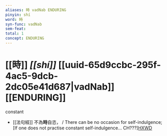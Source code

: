```yaml
---
aliases: 時 vadNab ENDURING
pinyin: shí
word: 時
syn-func: vadNab
sem-feat: 
total: 1
concept: ENDURING 
---
```

# [[時]] *[[shí]]*  [[uuid-65d9ccbc-295f-4ac5-9dcb-2dc05e41d687|vadNab]] [[ENDURING]]
constant
 - [[法句經]] 不為**時**自恣， / There can be no occasion for self-indulgence; [If one does not practise constant self-indulgence... CH???][HXWD](https://hxwd.org/textview.html?location=KR6b0067_T_001-0562c.26)